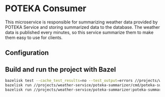 # POTEKA Consumer

This microservice is responsible for summarizing weather data provided by POTEKA Service and storing summarized data to the database.
The weather data is published every minutes, so this service summarize them to make them easy to use for clients.

## Configuration

## Build and run the project with Bazel

```bash
bazelisk test --cache_test_results=no --test_output=errors //projects/weather-service/poteka-summarizer/...
bazelisk run //projects/weather-service/poteka-summarizer/cmd/poteka-summarizer:poteka-summarizer.binary -- -c=$(pwd)/projects/weather-service/poteka-summarizer/local/config/config.toml
bazelisk run //projects/weather-service/poteka-summarizer:poteka-summarizer
```
